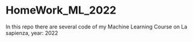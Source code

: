 # HomeWork_ML_2022
In this repo there are several code of my Machine Learning Course on La sapienza, year: 2022
